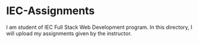 # IEC-Assignments
I am student of IEC Full Stack Web Development program. In this directory, I will upload my assignments given by the instructor.
